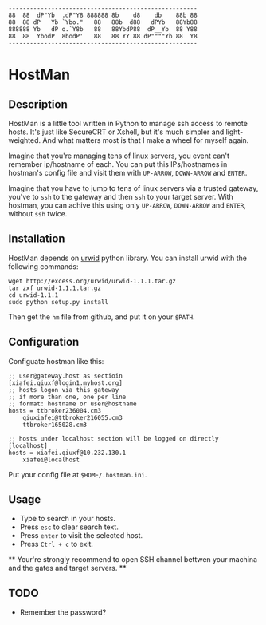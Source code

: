 ```
-----------------------------------------------------
88  88  dP"Yb  .dP"Y8 888888 8b    d8    db    88b 88
88  88 dP   Yb `Ybo."   88   88b  d88   dPYb   88Yb88
888888 Yb   dP o.`Y8b   88   88YbdP88  dP__Yb  88 Y88
88  88  YbodP  8bodP'   88   88 YY 88 dP""""Yb 88  Y8
-----------------------------------------------------
```

# HostMan
## Description
HostMan is a little tool written in Python to manage ssh access to remote hosts. It's just like SecureCRT or Xshell, but it's much simpler and light-weighted. And what matters most is that I make a wheel for myself again.

Imagine that you're managing tens of linux servers, you event can't remember ip/hostname of each. You can put this IPs/hostnames in hostman's config file and visit them with `UP-ARROW`, `DOWN-ARROW` and `ENTER`.

Imagine that you have to jump to tens of linux servers via a trusted gateway, you've to `ssh` to the gateway and then `ssh` to your target server. With hostman, you can achive this using only `UP-ARROW`, `DOWN-ARROW` and `ENTER`, without `ssh` twice.

## Installation
HostMan depends on [urwid](http://excess.org/urwid/) python library. You can install urwid with the following commands:

```
wget http://excess.org/urwid/urwid-1.1.1.tar.gz 
tar zxf urwid-1.1.1.tar.gz 
cd urwid-1.1.1
sudo python setup.py install
```

Then get the `hm` file from github, and put it on your `$PATH`.

## Configuration
Configuate hostman like this:

```
;; user@gateway.host as sectioin
[xiafei.qiuxf@login1.myhost.org]
;; hosts logon via this gateway
;; if more than one, one per line
;; format: hostname or user@hostname
hosts = ttbroker236004.cm3
	qiuxiafei@ttbroker216055.cm3
	ttbroker165028.cm3

;; hosts under localhost section will be logged on directly
[localhost]
hosts = xiafei.qiuxf@10.232.130.1
    xiafei@localhost
```
Put your config file at `$HOME/.hostman.ini`.

## Usage
* Type to search in your hosts.
* Press `esc` to clear search text.
* Press `enter` to visit the selected host.
* Press `Ctrl + c` to exit.

** Your're strongly recommend to open SSH channel bettwen your machina and the gates and target servers. **

## TODO
* Remember the password?